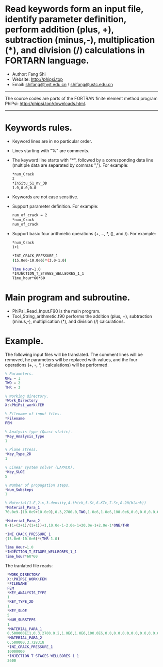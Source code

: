 # Read keywords form an input file, identify parameter definition, perform addition (plus, +), subtraction (minus,-), multiplication (*), and division (/) calculations in FORTARN language.
+ Author: Fang Shi
+ Website: http://phipsi.top
+ Email: shifang@hyit.edu.cn / shifang@ustc.edu.cn

---

The source codes are parts of the FORTRAN finite element method program PhiPsi: http://phipsi.top/downloads.html.

---

# Keywords rules.

+ Keyword lines are in no particular order.
  
+ Lines starting with "%" are comments.

+ The keyword line starts with "*", followed by a corresponding data line (multiple data are separated by commas ","). For example:
  
    ~~~bash
    *num_Crack
    2
    *InSitu_S1_nv_3D
    1.0,0.0,0.0
    ~~~

+ Keywords are not case sensitive.

+ Support parameter definition. For example:
  
    ~~~bash
    num_of_crack = 2
    *num_Crack
    num_of_crack
    ~~~
  
+ Support basic four arithmetic operations ($+$, $-$, $*$, $()$, and $/$). For example:
  
    ~~~bash
    *num_Crack
    1+1

    *INI_CRACK_PRESSURE_1
    (15.0e6-10.0e6)*(3.0-1.0)

    Time_Hour=1.0
    *INJECTION_T_STAGES_WELLBORES_1_1
    Time_hour*60*60
    ~~~

# Main program and subroutine.

+ PhiPsi_Read_Input.F90 is the main program.
+ Tool_String_arithmetic.f90 performs the addition (plus, +), subtraction (minus,-), multiplication (*), and division (/) calculations.

# Example.
The following input files will be translated. The comment lines will be removed, he parameters will be replaced with values, and the four operations (+, -, *, / calculations) will be performed.
~~~matlab
% Parameters.
ONE = 1
TWO = 2
THR = 3

% Working directory.
*Work_Directory
X:\PhiPsi_work\FEM

% Filename of input files.
*Filename
FEM

% Analysis type (Quasi-static).
*Key_Analysis_Type
1

% Plane stress.
*Key_Type_2D
1

% Linear system solver (LAPACK).
*Key_SLOE
5

% Number of propagation steps.
*Num_Substeps
1

% Material(1-E,2-v,3-density,4-thick,5-St,6-KIc,7-Sc,8-20(blank))
*Material_Para_1
70.0e9-(10.0e9+10.0e9),0.3,2700.0,TWO,1.0e6,1.0e6,100.0e6,0.0,0.0,0.0,0.0,0.0,0.0,0.0,0.0,0.0,0.0,0.0,0.0,0.0

*Material_Para_2
8-(1+(2+1)/(1+1))+1,10.0e-1-2.0e-1+20.0e-1+2.0e-1*ONE/THR

*INI_CRACK_PRESSURE_1
(15.0e6-10.0e6)*(THR-1.0)

Time_Hour=1.0
*INJECTION_T_STAGES_WELLBORES_1_1
Time_hour*60*60
~~~

The tranlated file reads:

~~~matlab
 *WORK_DIRECTORY
 X:\PHIPSI_WORK\FEM
 *FILENAME
 FEM
 *KEY_ANALYSIS_TYPE
 1
 *KEY_TYPE_2D
 1
 *KEY_SLOE
 5
 *NUM_SUBSTEPS
 1
 *MATERIAL_PARA_1
 0.500000E11,0.3,2700.0,2,1.0E6,1.0E6,100.0E6,0.0,0.0,0.0,0.0,0.0,0.0,0.0,0.0,0.0,0.0,0.0,0.0,0.0
 *MATERIAL_PARA_2
 6.500000,3.728318
 *INI_CRACK_PRESSURE_1
 10000000
 *INJECTION_T_STAGES_WELLBORES_1_1
 3600

~~~
  